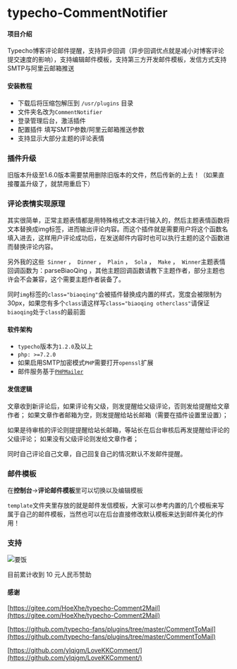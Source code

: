 # typecho-CommentNotifier

#### 项目介绍

Typecho博客评论邮件提醒，支持异步回调（异步回调优点就是减小对博客评论提交速度的影响），支持编辑邮件模板，支持第三方开发邮件模板，发信方式支持SMTP与阿里云邮箱推送

#### 安装教程

- 下载后将压缩包解压到 `/usr/plugins` 目录
- 文件夹名改为`CommentNotifier`
- 登录管理后台，激活插件
- 配置插件 填写SMTP参数/阿里云邮箱推送参数
- 支持显示大部分主题的评论表情

### 插件升级
旧版本升级至1.6.0版本需要禁用删除旧版本的文件，然后传新的上去！（如果直接覆盖升级了，就禁用重启下）

### 评论表情实现原理
其实很简单，正常主题表情都是用特殊格式文本进行输入的，然后主题表情函数将文本替换成img标签，进而输出评论内容。而这个插件就是需要用户将这个函数名填入进去，这样用户评论成功后，在发送邮件内容时也可以执行主题的这个函数进而替换评论内容。

另外我的这些` Sinner` ，` Dinner` ，` Plain` ，` Sola` ，` Make` ，` Winner`主题表情回调函数为：parseBiaoQing ，其他主题回调函数请教下主题作者，部分主题也许会不会兼容，这个需要主题作者装备了。

同时`img`标签的`class="biaoqing"`会被插件替换成内置的样式，宽度会被限制为30px，如果您有多个`class`请这样写`class="biaoqing otherclass"`请保证`biaoqing`处于`class`的最前面

#### 软件架构

- `typecho`版本为`1.2.0`及以上
- `php: >=7.2.0`
- 如果启用SMTP加密模式`PHP`需要打开`openssl`扩展
- 邮件服务基于[`PHPMailer`](https://github.com/PHPMailer/PHPMailer/ )

#### 发信逻辑
文章收到新评论后，如果评论有父级，则发提醒给父级评论，否则发给提醒给文章作者；
如果文章作者邮箱为空，则发提醒给站长邮箱（需要在插件设置里设置）；

如果是待审核的评论则提提醒给站长邮箱，等站长在后台审核后再发提醒给评论的父级评论；
如果没有父级评论则发给文章作者；

同时自己评论自己文章，自己回复自己的情况默认不发邮件提醒。

### 邮件模板

在**控制台**→**评论邮件模板**里可以切换以及编辑模板

`template`文件夹里存放的就是邮件发信模板，大家可以参考内置的几个模板来写属于自己的邮件模板，当然也可以在后台直接修改默认模板来达到邮件美化的作用！


### 支持

![要饭](https://91ntr.cn/yaofan.webp)

目前累计收到 10 元人民币赞助

#### 感谢

[https://gitee.com/HoeXhe/typecho-Comment2Mail](https://gitee.com/HoeXhe/typecho-Comment2Mail)

[https://github.com/typecho-fans/plugins/tree/master/CommentToMail](https://github.com/typecho-fans/plugins/tree/master/CommentToMail)

[https://github.com/ylqjgm/LoveKKComment/](https://github.com/ylqjgm/LoveKKComment/)
